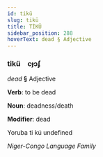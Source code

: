 ```yaml
---
id: tikü
slug: tikü
title: TİKÜ
sidebar_position: 288
hoverText: dead § Adjective
---
```


### tikü&emsp;<span kind="abugida">cɟɔʄ</span>

*dead* **§** Adjective

**Verb**: to be dead

**Noun**: deadness/death

**Modifier**: dead

Yoruba ti kú undefined

*Niger-Congo Language Family*